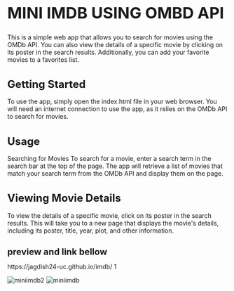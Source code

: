 <h1 style="font-size: 36px;"> MINI IMDB USING OMBD API</h1>
This is a simple web app that allows you to search for movies using the OMDb API. You can also view the details of a specific movie by clicking on its poster in the search results. Additionally, you can add your favorite movies to a favorites list.

<h1 style="font-size: 24px;">Getting Started</h1>
To use the app, simply open the index.html file in your web browser. You will need an internet connection to use the app, as it relies on the OMDb API to search for movies.

<h1 style="font-size: 24px;">Usage</h1>
Searching for Movies
To search for a movie, enter a search term in the search bar at the top of the page. The app will retrieve a list of movies that match your search term from the OMDb API and display them on the page.

<h1 style="font-size: 24px;">Viewing Movie Details</h1>
To view the details of a specific movie, click on its poster in the search results. This will take you to a new page that displays the movie's details, including its poster, title, year, plot, and other information.
 
 <h1 style="font-size: 20px;">preview and link bellow </h1>
 https://jagdish24-uc.github.io/imdb/
 1
 
![miniimdb2](https://github.com/Jagdish24-uc/imdb/assets/71270068/ca40898a-6d00-4e85-8fb4-b14dfd3d085d)
![miniimdb](https://github.com/Jagdish24-uc/imdb/assets/71270068/0847dd24-6e26-4eae-9dfa-92c93960d372)
